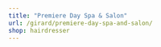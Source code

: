 ```yaml
---
title: "Premiere Day Spa & Salon"
url: /girard/premiere-day-spa-and-salon/
shop: hairdresser
---
```

